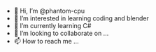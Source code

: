 - 👋 Hi, I’m @phantom-cpu
- 👀 I’m interested in learning coding and blender
- 🌱 I’m currently learning C#
- 💞️ I’m looking to collaborate on ...
- 📫 How to reach me ...

<!---
phantom-cpu/phantom-cpu is a ✨ special ✨ repository because its `README.md` (this file) appears on your GitHub profile.
You can click the Preview link to take a look at your changes.
--->
